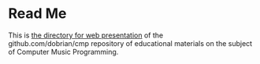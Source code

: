 # Read Me

This is [the directory for web presentation](http://dobrian.github.io/cmp/docs/) of the   
github.com/dobrian/cmp repository of educational materials on the subject of Computer Music Programming.

